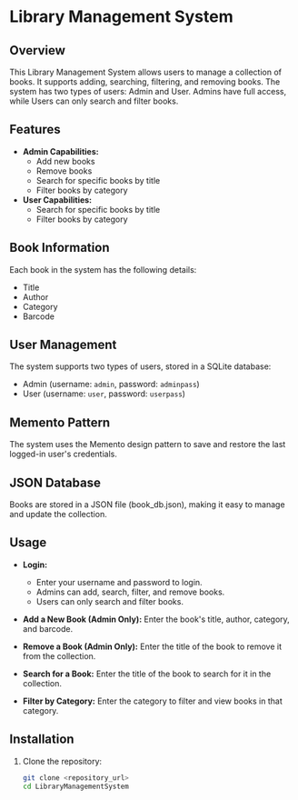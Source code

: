# Library Management System

## Overview

This Library Management System allows users to manage a collection of books. It supports adding, searching, filtering, and removing books. The system has two types of users: Admin and User. Admins have full access, while Users can only search and filter books.

## Features

- **Admin Capabilities:**
  - Add new books
  - Remove books
  - Search for specific books by title
  - Filter books by category
- **User Capabilities:**
  - Search for specific books by title
  - Filter books by category

## Book Information

Each book in the system has the following details:
- Title
- Author
- Category
- Barcode

## User Management

The system supports two types of users, stored in a SQLite database:
- Admin (username: `admin`, password: `adminpass`)
- User (username: `user`, password: `userpass`)

## Memento Pattern
The system uses the Memento design pattern to save and restore the last logged-in user's credentials.

## JSON Database
Books are stored in a JSON file (book_db.json), making it easy to manage and update the collection.

## Usage
- **Login:**
  - Enter your username and password to login.
  - Admins can add, search, filter, and remove books.
  - Users can only search and filter books.

- **Add a New Book (Admin Only):**
Enter the book's title, author, category, and barcode.

- **Remove a Book (Admin Only):**
Enter the title of the book to remove it from the collection.

- **Search for a Book:**
Enter the title of the book to search for it in the collection.

- **Filter by Category:**
Enter the category to filter and view books in that category.

## Installation

1. Clone the repository:
   ```sh
   git clone <repository_url>
   cd LibraryManagementSystem
